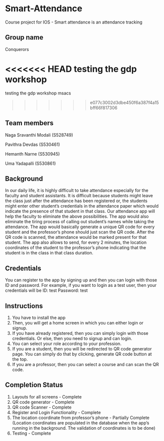 ﻿# Smart-Attendance
Course project for IOS - Smart attendance is an attendance tracking 

## Group name
Conquerors

<<<<<<< HEAD
testing the gdp workshop 
=======
testing the gdp workshop msacs
>>>>>>> e077c3002d3dbe450f6a387f4a15bff66f817306

## Team members

Naga Sravanthi Modali (S528749)

Pavithra Devdas (S530461)

Hemanth Narne (S530945)

Uma Yadapalli (S530861)

## Background
In our daily life, it is highly difficult to take attendance especially for the faculty and student assistants. 
It is difficult because students might leave the class just after the attendance has been registered or, the students might enter other student’s credentials in the attendance paper which would indicate the presence of that student in that class. Our attendance app will help the faculty to eliminate the above possibilities. The app would also eliminate the tiring process of calling out student’s names while taking the attendance. The app would basically generate a unique QR code for every student and the professor’s phone should just scan the QR code. After the QR code is scanned, the attendance would be marked present for that student. The app also allows to send, for every 2 minutes, the location coordinates of the student to the professor’s phone indicating that the student is in the class in that class duration.

## Credentials
You can register to the app by signing up and then you can login with those ID and password. For example, if you want to login as a test user, then your credentials will be 
      ID: test 
      Password: test

## Instructions
1. You have to install the app
2. Then, you will get a home screen in which you can either login or signup.
3. If you have already registered, then you can simply login with those credentials. Or else, then you need to signup and can login.
4. You can select your role according to your profession.
5. If you are a student, then you will be redirected to QR code generator page. You can simply do that by clicking, generate QR code button at the top.
6. If you are a professor, then you can select a course and can scan the QR code.

## Completion Status
1. Layouts for all screens - Complete
2. QR code generator - Complete
3. QR code Scanner - Complete
4. Register and Login Functionality - Complete
5. The location coordinate from professor’s phone - Partially Complete (Location coordinates are populated in the database when the app’s running in the background. The validation of coordinates is to be done)
6. Testing - Complete
